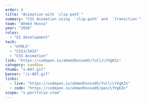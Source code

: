 ```yaml
---
order: 4
title: "Animation with `clip-path`"
summary: "CSS Animation using  `clip-path` and  `transition`"
team: "Ahmed Hosna"
year: "2020"
roles:
  - "UI development"
tech:
  - "HTML5"
  - "CSS3/SASS"
  - "CSS Animation"
link: "https://codepen.io/ahmedhosna95/full/LYVgKZx"
category: sandbox
thumb: "s-007.gif"
banner: "/s-007.gif"
links:
  - live: "https://codepen.io/ahmedhosna95/full/LYVgKZx"
  - code: "https://codepen.io/ahmedhosna95/pen/LYVgKZx"
scope: "s-portfolio-item"
---
```


